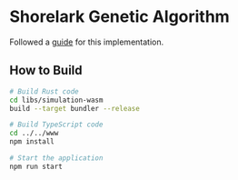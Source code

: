 # Shorelark Genetic Algorithm

Followed a [guide](https://pwy.io/posts/learning-to-fly-pt1/) for this implementation.

## How to Build

```bash
# Build Rust code
cd libs/simulation-wasm
build --target bundler --release

# Build TypeScript code
cd ../../www
npm install

# Start the application
npm run start
```
